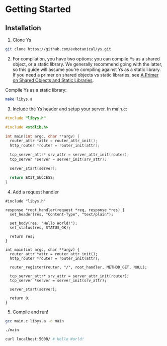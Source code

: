 # Getting Started

## Installation

1. Clone Ys

```sh [git]
git clone https://github.com/exbotanical/ys.git
```

2. For compilation, you have two options: you can compile Ys as a shared object, or a static library. We generally recommend going with the latter, so this guide will assume you're compiling against Ys as a static library. If you need a primer on shared objects vs static libraries, see [A Primer on Shared Objects and Static Libraries](./shared-vs-static.md).

Compile Ys as a static library:
```sh [gcc]
make libys.a
```

3. Include the Ys header and setup your server. In main.c:

```c
#include "libys.h"

#include <stdlib.h>

int main(int argc, char **argv) {
  router_attr *attr = router_attr_init();
  http_router *router = router_init(attr);

  tcp_server_attr* srv_attr = server_attr_init(router);
  tcp_server *server = server_init(srv_attr);

  server_start(server);

  return EXIT_SUCCESS;
}
```

4. Add a request handler

```c{7-14,20}
#include "libys.h"

response *root_handler(request *req, response *res) {
  set_header(res, "Content-Type", "text/plain");

  set_body(res, "Hello World!");
  set_status(res, STATUS_OK);

  return res;
}

int main(int argc, char **argv) {
  router_attr *attr = router_attr_init();
  http_router *router = router_init(attr);

  router_register(router, "/", root_handler, METHOD_GET, NULL);

  tcp_server_attr* srv_attr = server_attr_init(router);
  tcp_server *server = server_init(srv_attr);

  server_start(server);

  return 0;
}
```

5. Compile and run!

```sh
gcc main.c libys.a -o main

./main

curl localhost:5000/ # Hello World!
```
